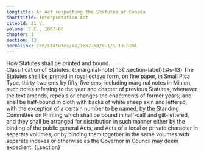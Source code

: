 ```yaml
---
longtitle: An Act respecting the Statutes of Canada
shorttitle: Interpretation Act
citeold: 31 V.
volume: S.C., 1867-68
chapter: 1
section: 13
permalink: /en/statutes/sc/1867-68/c-1/s-13.html
---
```

How Statutes shall be printed and bound.  
Classification of Statutes.
{:.marginal-note}
<span>13</span>{:.section-label}{:#s-13} The Statutes shall be printed in royal octavo form, on fine paper, in Small Pica Type, thirty-two ems by fifty-five ems, including marginal notes in Minion, such notes referring to the year and chapter of previous Statutes, whenever the text amends, repeals or changes the enactments of former years; and shall be half-bound in cloth with backs of white sheep skin and lettered, with the exception of a certain number to be named, by the Standing Committee on Printing which shall be bound in half-calf and gilt-lettered, and they shall be arranged for distribution in such manner either by the binding of the public general Acts, and Acts of a local or private character in separate volumes, or by binding them together in the same volumes with separate indexes or otherwise as the Governor in Council may deem expedient.
{:.section}